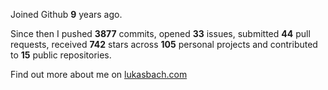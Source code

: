 Joined Github **9** years ago.

Since then I pushed **3877** commits, opened **33** issues, submitted **44** pull requests, received **742** stars across **105** personal projects and contributed to **15** public repositories.

Find out more about me on [lukasbach.com](https://lukasbach.com)

